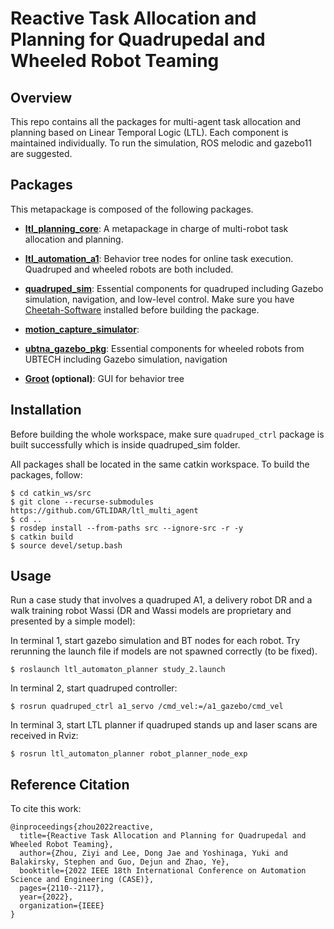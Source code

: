 # Reactive Task Allocation and Planning for Quadrupedal and Wheeled Robot Teaming
## Overview
This repo contains all the packages for multi-agent task allocation and planning based on Linear Temporal Logic (LTL). 
Each component is maintained individually. To run the simulation, ROS melodic and gazebo11 are suggested.

## Packages
This metapackage is composed of the following packages.

- **[ltl_planning_core](/ltl_planning_core)**: A metapackage in charge of multi-robot task allocation and planning.

- **[ltl_automation_a1](/ltl_automation_a1)**: Behavior tree nodes for online task execution. Quadruped and wheeled robots are both included.

- **[quadruped_sim](/quadruped_sim)**: Essential components for quadruped including Gazebo simulation, navigation, and low-level control. Make sure you have [Cheetah-Software](https://github.com/GTLIDAR/Cheetah-Software) installed before building the package.

- **[motion_capture_simulator](/motion_capture_simulator)**:

- **[ubtna_gazebo_pkg](/ubtna_gazebo_pkg)**: Essential components for wheeled robots from UBTECH including Gazebo simulation, navigation

- **[Groot](/Groot) (optional)**: GUI for behavior tree
 

## Installation
Before building the whole workspace, make sure `quadruped_ctrl` package is built successfully which is inside quadruped_sim folder.

All packages shall be located in the same catkin workspace. To build the packages, follow:
```
$ cd catkin_ws/src
$ git clone --recurse-submodules https://github.com/GTLIDAR/ltl_multi_agent
$ cd ..
$ rosdep install --from-paths src --ignore-src -r -y
$ catkin build
$ source devel/setup.bash
```

## Usage
Run a case study that involves a quadruped A1, a delivery robot DR and a walk training robot Wassi (DR and Wassi models
are proprietary and presented by a simple model):

In terminal 1, start gazebo simulation and BT nodes for each robot. Try rerunning the launch file if models
are not spawned correctly (to be fixed).
```
$ roslaunch ltl_automaton_planner study_2.launch
```

In terminal 2, start quadruped controller:
```
$ rosrun quadruped_ctrl a1_servo /cmd_vel:=/a1_gazebo/cmd_vel
```

In terminal 3, start LTL planner if quadruped stands up and laser scans are received in Rviz:
```
$ rosrun ltl_automaton_planner robot_planner_node_exp
```

## Reference Citation
To cite this work:
```
@inproceedings{zhou2022reactive,
  title={Reactive Task Allocation and Planning for Quadrupedal and Wheeled Robot Teaming},
  author={Zhou, Ziyi and Lee, Dong Jae and Yoshinaga, Yuki and Balakirsky, Stephen and Guo, Dejun and Zhao, Ye},
  booktitle={2022 IEEE 18th International Conference on Automation Science and Engineering (CASE)},
  pages={2110--2117},
  year={2022},
  organization={IEEE}
}
```

